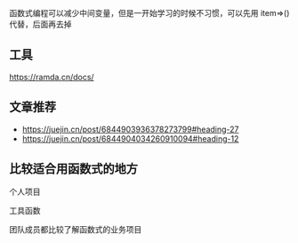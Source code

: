 函数式编程可以减少中间变量，但是一开始学习的时候不习惯，可以先用 item=>() 代替，后面再去掉

## 工具
https://ramda.cn/docs/

## 文章推荐
- https://juejin.cn/post/6844903936378273799#heading-27
- https://juejin.cn/post/6844904034260910094#heading-12

## 比较适合用函数式的地方

个人项目

工具函数

团队成员都比较了解函数式的业务项目
